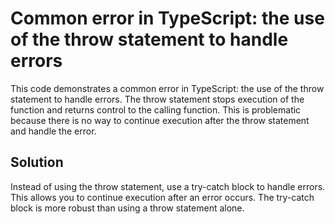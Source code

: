 # Common error in TypeScript: the use of the throw statement to handle errors

This code demonstrates a common error in TypeScript: the use of the throw statement to handle errors. The throw statement stops execution of the function and returns control to the calling function. This is problematic because there is no way to continue execution after the throw statement and handle the error.

## Solution

Instead of using the throw statement, use a try-catch block to handle errors. This allows you to continue execution after an error occurs. The try-catch block is more robust than using a throw statement alone.